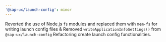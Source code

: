 ```yaml
---
'@sap-ux/launch-config': minor
---
```


Reverted the use of Node.js `fs` modules and replaced them with `mem-fs` for writing launch config files & Removed `writeApplicationInfoSettings()` from `@sap-ux/launch-config`
Refactoring create launch config functionalities.